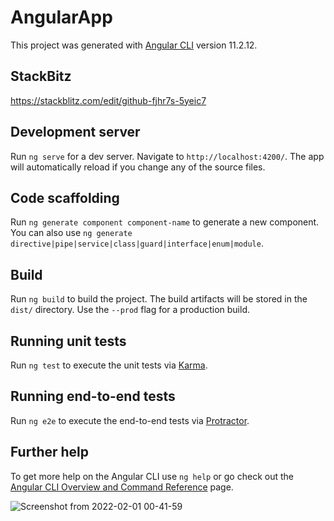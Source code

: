 # AngularApp

This project was generated with [Angular CLI](https://github.com/angular/angular-cli) version 11.2.12.

## StackBitz 
https://stackblitz.com/edit/github-fjhr7s-5yeic7

## Development server

Run `ng serve` for a dev server. Navigate to `http://localhost:4200/`. The app will automatically reload if you change any of the source files.

## Code scaffolding

Run `ng generate component component-name` to generate a new component. You can also use `ng generate directive|pipe|service|class|guard|interface|enum|module`.

## Build

Run `ng build` to build the project. The build artifacts will be stored in the `dist/` directory. Use the `--prod` flag for a production build.

## Running unit tests

Run `ng test` to execute the unit tests via [Karma](https://karma-runner.github.io).

## Running end-to-end tests

Run `ng e2e` to execute the end-to-end tests via [Protractor](http://www.protractortest.org/).

## Further help

To get more help on the Angular CLI use `ng help` or go check out the [Angular CLI Overview and Command Reference](https://angular.io/cli) page.

![Screenshot from 2022-02-01 00-41-59](https://user-images.githubusercontent.com/46552218/151857256-af6d5909-4766-4655-b0d3-ae6ede23a595.png)

